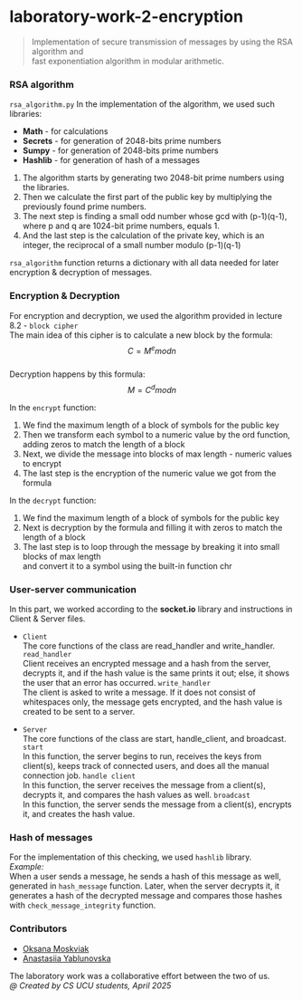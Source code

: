# laboratory-work-2-encryption
> Implementation of secure transmission of messages by using the RSA algorithm and <br>
fast exponentiation algorithm in modular arithmetic.

### RSA algorithm <br>
`rsa_algorithm.py`
In the implementation of the algorithm, we used such libraries:
- <b>Math</b> - for calculations
- <b>Secrets</b> - for generation of 2048-bits prime numbers
- <b>Sumpy</b> - for generation of 2048-bits prime numbers
- <b>Hashlib</b> - for generation of hash of a messages

1. The algorithm starts by generating two 2048-bit prime numbers using the libraries.
2. Then we calculate the first part of the public key by multiplying the previously found prime numbers.
3. The next step is finding a small odd number whose gcd with (p-1)(q-1), where p and q are 1024-bit prime numbers, equals 1.
4. And the last step is the calculation of the private key, which is an integer, the reciprocal of a small number modulo (p-1)(q-1)

`rsa_algorithm` function returns a dictionary with all data needed for later encryption & decryption of messages.
### Encryption & Decryption
For encryption and decryption, we used the  algorithm provided in lecture 8.2 - `block cipher` <br>
The main idea of this cipher is to calculate a new block by the formula:
$$C = M^e modn$$ <br>
Decryption happens by this formula: $$M = C^d modn$$

In the ``encrypt`` function:
1. We find the maximum length of a block of symbols for the public key
2. Then we transform each symbol to a numeric value by the ord function, adding zeros to match the length of a block
3. Next, we divide the message into blocks of max length - numeric values to encrypt
4. The last step is the encryption of the numeric value we got from the formula

In the ``decrypt`` function:
1. We find the maximum length of a block of symbols for the public key
2. Next is decryption by the formula and filling it with zeros to match the length of a block
3. The last step is to loop through the message by breaking it into small blocks of max length<br>
and convert it to a symbol using the built-in function chr

### User-server communication
In this part, we worked according to the <b>socket.io</b> library and instructions in Client & Server files.

- `Client`<br>
The core functions of the class are read_handler and write_handler. <br>
`read_handler` <br>
Client receives an encrypted message and a hash from the server, decrypts it, and if the hash value is the same
prints it out; else, it shows the user that an error has occurred.
`write_handler` <br>
The client is asked to write a message. If it does not consist of whitespaces only, the message gets encrypted, and the hash value is created
to be sent to a server.


- `Server`<br>
The core functions of the class are start, handle_client, and broadcast. <br>
`start`<br>
In this function, the server begins to run, receives the keys from client(s), keeps track of connected users, and does all the manual connection job.
`handle client`<br>
In this function, the server receives the message from a client(s), decrypts it, and compares the hash values as well.
`broadcast`<br>
In this function, the server sends the message from a client(s), encrypts it, and creates the hash value.

### Hash of messages
For the implementation of this checking, we used ``hashlib`` library.<br>
<i> Example: </i><br>
When a user sends a message, he sends a hash of this message as well, generated in ``hash_message`` function.
Later, when the server decrypts it, it generates a hash of the decrypted message and compares those hashes with ``check_message_integrity`` function.


### Contributors
- [Oksana Moskviak](https://github.com/okqsna) 
- [Anastasiia Yablunovska](https://github.com/ystacy-ab)

The laboratory work was a collaborative effort between the two of us.
<br>
<I>@ Created by CS UCU students, April 2025</i> 
